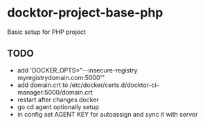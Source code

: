 # docktor-project-base-php
Basic setup for PHP project


## TODO
- add 'DOCKER_OPTS="--insecure-registry myregistrydomain.com:5000"'
- add domain.crt to /etc/docker/certs.d/docktor-ci-manager\:5000/domain.crt
- restart after changes docker
- go cd agent optionally setup
- in config set AGENT KEY for autoassign and sync it with server


